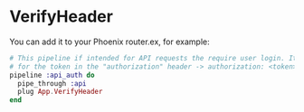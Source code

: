 # VerifyHeader

You can add it to your Phoenix router.ex, for example:

```elixir
# This pipeline if intended for API requests the require user login. It looks
# for the token in the "authorization" header -> authorization: <token>
pipeline :api_auth do
  pipe_through :api
  plug App.VerifyHeader
end
```
